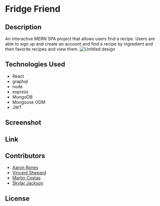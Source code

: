 # Fridge Friend

## Description
An interactive MERN SPA project that allows users find a recipe. Users are able to sign up and create an account and find a recipe by ingredient and then favorite recipes and view them.
![Untitled design](https://user-images.githubusercontent.com/97713001/181109608-8ccd69b8-ee78-419b-ada7-09a222cee1b7.png)


## Technologies Used
- React
- graphql
- node
- express
- MongoDB
- Mongoose ODM
- JWT

## Screenshot


## Link

## Contributors
+ <a href="https://github.com/beimy">Aaron Rones</a>
+ <a href="https://github.com/Vshepard879">Vincent Shepard</a>
+ <a href="https://github.com/Devnah4">Martin Costas</a>
+ <a href="https://github.com/Doctor-Worm/">Skylar Jackson</a>


## License
